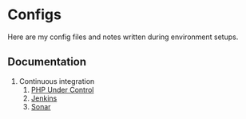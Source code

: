 # Configs

Here are my config files and notes written during environment setups.

## Documentation

1. Continuous integration
    1. [PHP Under Control](/docs/phpundercontrol.md)
    1. [Jenkins](/docs/jenkins.md)
    1. [Sonar](/docs/sonar.md)
